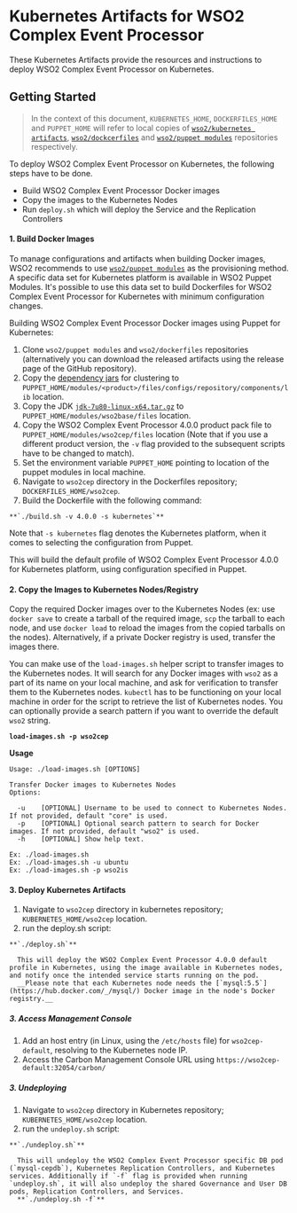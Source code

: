 # Kubernetes Artifacts for WSO2 Complex Event Processor #
These Kubernetes Artifacts provide the resources and instructions to deploy WSO2 Complex Event Processor on Kubernetes.

## Getting Started
>In the context of this document, `KUBERNETES_HOME`, `DOCKERFILES_HOME` and `PUPPET_HOME` will refer to local copies of [`wso2/kubernetes artifacts`](https://github.com/wso2/kubernetes-artifacts/), [`wso2/dockcerfiles`](https://github.com/wso2/Dockerfiles/) and [`wso2/puppet modules`](https://github.com/wso2/puppet-modules) repositories respectively.

To deploy WSO2 Complex Event Processor on Kubernetes, the following steps have to be done.
* Build WSO2 Complex Event Processor Docker images
* Copy the images to the Kubernetes Nodes
* Run `deploy.sh` which will deploy the Service and the Replication Controllers

#### 1. Build Docker Images

To manage configurations and artifacts when building Docker images, WSO2 recommends to use [`wso2/puppet modules`](https://github.com/wso2/puppet-modules) as the provisioning method. A specific data set for Kubernetes platform is available in WSO2 Puppet Modules. It's possible to use this data set to build Dockerfiles for WSO2 Complex Event Processor for Kubernetes with minimum configuration changes.

Building WSO2 Complex Event Processor Docker images using Puppet for Kubernetes:

  1. Clone `wso2/puppet modules` and `wso2/dockerfiles` repositories (alternatively you can download the released artifacts using the release page of the GitHub repository).
  2. Copy the [dependency jars](https://docs.wso2.com/display/KA100/Kubernetes+Membership+Scheme+for+WSO2+Carbon) for clustering to `PUPPET_HOME/modules/<product>/files/configs/repository/components/lib` location.
  3. Copy the JDK [`jdk-7u80-linux-x64.tar.gz`](http://www.oracle.com/technetwork/java/javase/downloads/jdk7-downloads-1880260.html) to `PUPPET_HOME/modules/wso2base/files` location.
  4. Copy the WSO2 Complex Event Processor 4.0.0 product pack file to `PUPPET_HOME/modules/wso2cep/files` location (Note that if you use a different product version, the `-v` flag provided to the subsequent scripts have to be changed to match).
  3. Set the environment variable `PUPPET_HOME` pointing to location of the puppet modules in local machine.
  4. Navigate to `wso2cep` directory in the Dockerfiles repository; `DOCKERFILES_HOME/wso2cep`.
  5. Build the Dockerfile with the following command:

    **`./build.sh -v 4.0.0 -s kubernetes`**

  Note that `-s kubernetes` flag denotes the Kubernetes platform, when it comes to selecting the configuration from Puppet.

  This will build the default profile of WSO2 Complex Event Processor 4.0.0 for Kubernetes platform, using configuration specified in Puppet.

#### 2. Copy the Images to Kubernetes Nodes/Registry

Copy the required Docker images over to the Kubernetes Nodes (ex: use `docker save` to create a tarball of the required image, `scp` the tarball to each node, and use `docker load` to reload the images from the copied tarballs on the nodes). Alternatively, if a private Docker registry is used, transfer the images there.

You can make use of the `load-images.sh` helper script to transfer images to the Kubernetes nodes. It will search for any Docker images with `wso2` as a part of its name on your local machine, and ask for verification to transfer them to the Kubernetes nodes. `kubectl` has to be functioning on your local machine in order for the script to retrieve the list of Kubernetes nodes. You can optionally provide a search pattern if you want to override the default `wso2` string.

**`load-images.sh -p wso2cep`**

**Usage**
```
Usage: ./load-images.sh [OPTIONS]

Transfer Docker images to Kubernetes Nodes
Options:

  -u	[OPTIONAL] Username to be used to connect to Kubernetes Nodes. If not provided, default "core" is used.
  -p	[OPTIONAL] Optional search pattern to search for Docker images. If not provided, default "wso2" is used.
  -h	[OPTIONAL] Show help text.

Ex: ./load-images.sh
Ex: ./load-images.sh -u ubuntu
Ex: ./load-images.sh -p wso2is
```

#### 3. Deploy Kubernetes Artifacts
  1. Navigate to `wso2cep` directory in kubernetes repository; `KUBERNETES_HOME/wso2cep` location.
  2. run the deploy.sh script:

    **`./deploy.sh`**

      This will deploy the WSO2 Complex Event Processor 4.0.0 default profile in Kubernetes, using the image available in Kubernetes nodes, and notify once the intended service starts running on the pod.
      __Please note that each Kubernetes node needs the [`mysql:5.5`](https://hub.docker.com/_/mysql/) Docker image in the node's Docker registry.__

##### 3. Access Management Console
  1. Add an host entry (in Linux, using the `/etc/hosts` file) for `wso2cep-default`, resolving to the Kubernetes node IP.
  2. Access the Carbon Management Console URL using `https://wso2cep-default:32054/carbon/`

##### 3. Undeploying
  1. Navigate to `wso2cep` directory in Kubernetes repository; `KUBERNETES_HOME/wso2cep` location.
  2. run the `undeploy.sh` script:

    **`./undeploy.sh`**

      This will undeploy the WSO2 Complex Event Processor specific DB pod (`mysql-cepdb`), Kubernetes Replication Controllers, and Kubernetes services. Additionally if `-f` flag is provided when running `undeploy.sh`, it will also undeploy the shared Governance and User DB pods, Replication Controllers, and Services.
      **`./undeploy.sh -f`**
